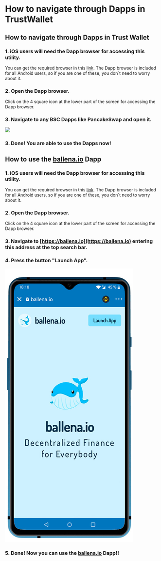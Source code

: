 # How to navigate through Dapps in TrustWallet

## How to navigate through Dapps in Trust Wallet

### 1. iOS users will need the Dapp browser for accessing this utility. 

You can get the required browser in this [link](https://community.trustwallet.com/t/how-to-use-the-dapp-browser-on-ios/69390?ref=JLI1VBLA&utm_source=TrustTwitter&utm_medium=TrustSocial&utm_campaign=TrustSocial). The Dapp browser is included for all Android users, so if you are one of these, you don´t need to worry about it.



### 2. Open the Dapp browser.

Click on the 4 square icon at the lower part of the screen for accessing the Dapp browser.



### 3. Navigate to any BSC Dapps like PancakeSwap and open it.



![](https://user-images.githubusercontent.com/79335891/108876365-6e716400-75fe-11eb-8d5a-40e7c72501cf.png)



### 3. Done! You are able to use the Dapps now!



## How to use the [ballena.io](https://ballena.io)  Dapp

### 1. iOS users will need the Dapp browser for accessing this utility. 

You can get the required browser in this [link](https://community.trustwallet.com/t/how-to-use-the-dapp-browser-on-ios/69390?ref=JLI1VBLA&utm_source=TrustTwitter&utm_medium=TrustSocial&utm_campaign=TrustSocial). The Dapp browser is included for all Android users, so if you are one of these, you don´t need to worry about it.



### 2. Open the Dapp browser.

Click on the 4 square icon at the lower part of the screen for accessing the Dapp browser.



### 3. Navigate to [https://ballena.io](https://ballena.io) entering this address at the top search bar.

### 

### 4. Press the button "Launch App".



![](../../../../.gitbook/assets/ballenaio.jpg)



### 5. Done! Now you can use the [ballena.io](https://ballena.io) Dapp!!





